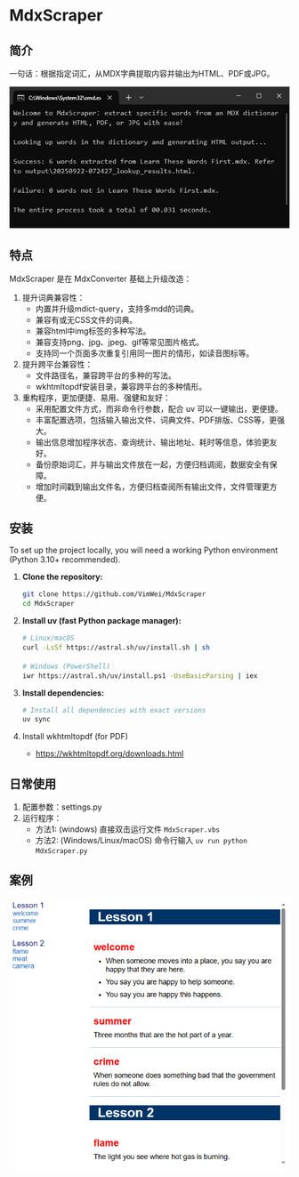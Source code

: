 # MdxScraper

## 简介

一句话：根据指定词汇，从MDX字典提取内容并输出为HTML、PDF或JPG。

![截图](lib/images/screenshot.png)

## 特点

MdxScraper 是在 MdxConverter 基础上升级改造：

1. 提升词典兼容性：
    * 内置并升级mdict-query，支持多mdd的词典。
    * 兼容有或无CSS文件的词典。
    * 兼容html中img标签的多种写法。
    * 兼容支持png、jpg、jpeg、gif等常见图片格式。
    * 支持同一个页面多次重复引用同一图片的情形，如读音图标等。
2. 提升跨平台兼容性：
    * 文件路径名，兼容跨平台的多种的写法。
    * wkhtmltopdf安装目录，兼容跨平台的多种情形。
3. 重构程序，更加便捷、易用、强健和友好：
    * 采用配置文件方式，而非命令行参数，配合 uv 可以一键输出，更便捷。
    * 丰富配置选项，包括输入输出文件、词典文件、PDF排版、CSS等，更强大。
    * 输出信息增加程序状态、查询统计、输出地址、耗时等信息，体验更友好。
    * 备份原始词汇，并与输出文件放在一起，方便归档调阅，数据安全有保障。
    * 增加时间戳到输出文件名，方便归档查阅所有输出文件，文件管理更方便。

## 安装

To set up the project locally, you will need a working Python environment (Python 3.10+ recommended).

1. **Clone the repository:**
   ```bash
   git clone https://github.com/VimWei/MdxScraper
   cd MdxScraper
   ```

2. **Install uv (fast Python package manager):**
   ```bash
   # Linux/macOS
   curl -LsSf https://astral.sh/uv/install.sh | sh

   # Windows (PowerShell)
   iwr https://astral.sh/uv/install.ps1 -UseBasicParsing | iex
   ```

3. **Install dependencies:**
   ```bash
   # Install all dependencies with exact versions
   uv sync
   ```

4. Install wkhtmltopdf (for PDF)
   * https://wkhtmltopdf.org/downloads.html

## 日常使用

1. 配置参数：settings.py
2. 运行程序：
    * 方法1: (windows) 直接双击运行文件 `MdxScraper.vbs`
    * 方法2: (Windows/Linux/macOS) 命令行输入 `uv run python MdxScraper.py`

## 案例

![输出 html](lib/images/html.png)
